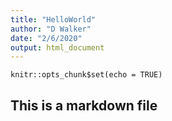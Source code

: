 ```yaml
---
title: "HelloWorld"
author: "D Walker"
date: "2/6/2020"
output: html_document
---
```


```{r setup, include=FALSE}
knitr::opts_chunk$set(echo = TRUE)
```


## This is a markdown file

